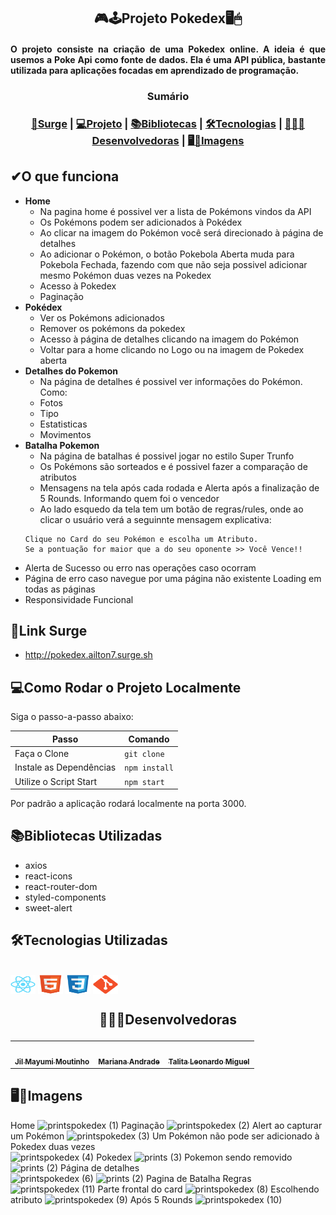 <h2 align="center">🎮🕹️Projeto Pokedex🖥️🖱 </h2>

<h4 align="justify">
O projeto consiste na criação de uma Pokedex online. A ideia é que usemos a Poke Api como fonte de dados. 
Ela é uma API pública, bastante utilizada para aplicações focadas em aprendizado de programação.
<h4/>

<h3 align="center"> Sumário  </h3>

<h3 align="center"> 

[🔗Surge](#link-surge) | [💻Projeto](como-rodar-o-projeto-localmente) | [📚Bibliotecas](#bibliotecas-utilizadas) | 
[🛠️Tecnologias](#tecnologias-utilizadas) | [👩🏻‍💻Desenvolvedoras](#tecnologias-utilizadas) | [🖥️📱Imagens](#imagens) 

<h3/>

## ✔O que funciona
- **Home**
  - Na pagina home é possivel ver a lista de Pokémons vindos da API
  - Os Pokémons podem ser adicionados à Pokédex
  - Ao clicar na imagem do Pokémon você será direcionado à página de detalhes
  - Ao adicionar o Pokémon, o botão Pokebola Aberta muda para Pokebola Fechada, fazendo com que não seja possivel adicionar mesmo Pokémon duas vezes na Pokedex
  - Acesso à Pokedex
  - Paginação
- **Pokédex**
  - Ver os Pokémons adicionados
  - Remover os pokémons da pokedex
  - Acesso à página de detalhes clicando na imagem do Pokémon
  - Voltar para a home clicando no Logo ou na imagem de Pokedex aberta
- **Detalhes do Pokemon**
  - Na página de detalhes é possivel ver informações do Pokémon. Como:
  - Fotos
  - Tipo
  - Estatisticas
  - Movimentos
- **Batalha Pokemon**
  - Na página de batalhas é possivel jogar no estilo Super Trunfo 
  - Os Pokémons são sorteados e é possivel fazer a comparação de atributos
  - Mensagens na tela após cada rodada e Alerta após a finalização de 5 Rounds. Informando quem foi o vencedor
  - Ao lado esquedo da tela tem um botão de regras/rules, onde ao clicar o usuário verá a seguinnte mensagem explicativa:
  ```
  Clique no Card do seu Pokémon e escolha um Atributo.
  Se a pontuação for maior que a do seu oponente >> Você Vence!!
  ```
- Alerta de Sucesso ou erro nas operações caso ocorram
- Página de erro caso navegue por uma página não existente
  Loading em todas as páginas
- Responsividade Funcional
## 🔗Link Surge  
- http://pokedex.ailton7.surge.sh

## 💻Como Rodar o Projeto Localmente

Siga o passo-a-passo abaixo:

| Passo                     | Comando            |
| ------------------------- | ------------------ |
| Faça o Clone              | `git clone`        |
| Instale as Dependências   | `npm install`      |
| Utilize o Script Start    | `npm start`        |

Por padrão a aplicação rodará localmente na porta 3000.

## 📚Bibliotecas Utilizadas
- axios
- react-icons
- react-router-dom
- styled-components
- sweet-alert
## 🛠Tecnologias Utilizadas
 <div style="display: inline_block"><br>
  <img align="center" alt="React" height="30" width="40" src="https://raw.githubusercontent.com/devicons/devicon/master/icons/react/react-original.svg">
  <img align="center" alt="HTML" height="30" width="40" src="https://raw.githubusercontent.com/devicons/devicon/master/icons/html5/html5-original.svg">
  <img align="center" alt="CSS" height="30" width="40" src="https://raw.githubusercontent.com/devicons/devicon/master/icons/css3/css3-original.svg">
  <img align="center" alt="Git" height="30" width="40" src="https://raw.githubusercontent.com/devicons/devicon/master/icons/git/git-original.svg"> 
</div>

<h2 align="center"> 

 👩🏻‍💻Desenvolvedoras 

</h2>
<table align="center">
  <tr>
  <td align="center"><a href="https://github.com/JilMayumiMoutinho"><img style="border-radius: 50%;" src="https://avatars.githubusercontent.com/u/104766367?v=4" width="100px;" alt=""/><br /><sub><b>Jil Mayumi Moutinho</b></sub></a>
  <br />
    </td> <td align="center"><a href="https://github.com/Mariandr4de"><img style="border-radius: 50%;" src="https://avatars.githubusercontent.com/u/104591781?v=4" width="100px;" alt=""/><br /><sub><b>Mariana Andrade</b></sub></a>
    <br />
    </td> <td align="center"><a href="https://github.com/TalitaMiguel"><img style="border-radius: 50%;" src="https://avatars.githubusercontent.com/u/62106501?v=4" width="100px;" alt=""/><br /><sub><b>Talita Leonardo Miguel</b></sub></a><br />
    </td> 
  </tr>
</table>

## 🖥📱Imagens
Home
![printspokedex (1)](https://user-images.githubusercontent.com/104591781/181138149-825eee71-bb34-47ac-a463-c376be398399.png)
Paginação
![printspokedex (2)](https://user-images.githubusercontent.com/104591781/181138220-a1cadc13-c76a-47a7-92a8-c90e27e08d59.png)
Alert ao capturar um Pokémon 
![printspokedex (3)](https://user-images.githubusercontent.com/104591781/181138257-db636e69-bc3a-4de0-b288-d8c4e471b4f6.png)
Um Pokémon não pode ser adicionado à Pokedex duas vezes  
![printspokedex (4)](https://user-images.githubusercontent.com/104591781/181138284-070aaa67-6211-42d0-bde0-1493ead19302.png)
Pokedex
![prints (3)](https://user-images.githubusercontent.com/104591781/180666882-a9a087ce-97f7-4261-9e05-6ccb956a8681.png)
Pokemon sendo removido  
![prints (2)](https://user-images.githubusercontent.com/104591781/180666881-0df77f22-9ce3-4869-838e-ec8ba4b51229.png)
Página de detalhes  
![printspokedex (6)](https://user-images.githubusercontent.com/104591781/181138408-2582814c-a4f2-4ca8-8fe5-7ed231c42283.png)
![prints (2)](https://user-images.githubusercontent.com/104591781/180667065-a014ec5d-d9f6-41f5-8996-ad39df2d9881.png)
Pagina de Batalha
Regras
![printspokedex (11)](https://user-images.githubusercontent.com/104591781/181138499-fc581e24-ff4c-4264-b87e-57c3a6f27bea.png)
Parte frontal do card
![printspokedex (8)](https://user-images.githubusercontent.com/104591781/181138444-74c185c4-b30d-441f-a977-a65dfbb3d0df.png)
Escolhendo atributo
![printspokedex (9)](https://user-images.githubusercontent.com/104591781/181138452-bfe31ae6-0dbb-4397-ae47-94af36618b0b.png)
Após 5 Rounds
![printspokedex (10)](https://user-images.githubusercontent.com/104591781/181138490-bdb57d0d-5f5b-4b05-b00f-74d8883537b4.png)
